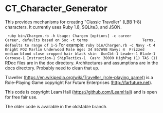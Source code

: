 CT_Character_Generator
======================

This provides mechanisms for creating "Classic Traveller" (LBB 1-8)
characters. It currently uses Ruby 1.8, SQLite3, and JSON. 

`  ruby bin/Chargen.rb -h
  Usage: Chargen [options]
    -c career                        Career, defaults based on Soc
    -t terms                         Terms, defaults to range of 1-5
`
For example:
`
  ruby bin/Chargen.rb -c Navy -t 4
  Knight PO2 Marlin Underwood Male Age: 34 867A9B Navy: 4 
  Frizzed medium blond close cropped hair black skin 
  GunCbt-1 Leader-1 Blade-1 Carouse-1 Instruction-1 ShipTactics-1 
  Cash: 30000 HighPsg (1) TAS (1) 
`
RDoc files are in the doc directory. Architectures and assumptions are
in the docs directory. Probably need to clean that up. 

Traveller (https://en.wikipedia.org/wiki/Traveller_(role-playing_game)) 
is a Role-Playing Game copyright Far Future Enterprises 
(http://farfuture.net). 

This code is copyright Leam Hall (https://github.com/LeamHall) and 
is open for free fair use.

The older code is available in the oldstable branch.
